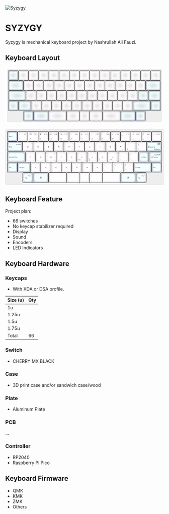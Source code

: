 ![Syzygy](syzygy.png)

# SYZYGY

Syzygy is mechanical keyboard project by Nashrullah Ali Fauzi.

## Keyboard Layout

![Syzygy](keyboard-layout/syzygy.svg)

![Syzygy](keyboard-layout/syzygy.jpg)

## Keyboard Feature

Project plan:

- 66 switches
- No keycap stabilizer required
- Display
- Sound
- Encoders
- LED Indicators

## Keyboard Hardware

### Keycaps

- With XDA or DSA profile.

|Size (u)|Qty|
|--------|---|
|1u      |   |
|1.25u   |   |
|1.5u    |   |
|1.75u   |   |
|Total   |66 |

### Switch

- CHERRY MX BLACK

### Case

- 3D print case and/or sandwich case/wood

### Plate

- Aluminum Plate

### PCB

...

### Controller

- RP2040
- Raspberry Pi Pico

## Keyboard Firmware

- QMK
- KMK
- ZMK
- Others

